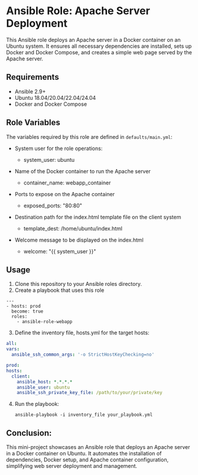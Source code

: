 # Ansible Role: Apache Server Deployment

This Ansible role deploys an Apache server in a Docker container on an Ubuntu system. It ensures all necessary dependencies are installed, sets up Docker and Docker Compose, and creates a simple web page served by the Apache server.

## Requirements

- Ansible 2.9+
- Ubuntu 18.04/20.04/22.04/24.04
- Docker and Docker Compose

## Role Variables

The variables required by this role are defined in `defaults/main.yml`:

- System user for the role operations: 
  -  system_user: ubuntu

- Name of the Docker container to run the Apache server
    - container_name: webapp_container

- Ports to expose on the Apache container
    - exposed_ports: "80:80"

-  Destination path for the index.html template file on the client system
      - template_dest: /home/ubuntu/index.html

- Welcome message to be displayed on the index.html
    - welcome: "{{ system_user }}"

## Usage
1. Clone this repository to your Ansible roles directory.
2. Create a playbook that uses this role
```
---
- hosts: prod
  become: true
  roles:
    - ansible-role-webapp
```
3. Define the inventory file, hosts.yml for the target hosts:
  ```yml
all:
  vars:
    ansible_ssh_common_args: '-o StrictHostKeyChecking=no'

prod:
  hosts:
    client:
      ansible_host: *.*.*.*
      ansible_user: ubuntu
      ansible_ssh_private_key_file: /path/to/your/private/key
```
4. Run the playbook:
   ```
   ansible-playbook -i inventory_file your_playbook.yml
   ``` 
## Conclusion:
This mini-project showcases an Ansible role that deploys an Apache server in a Docker container on Ubuntu. It automates the installation of dependencies, Docker setup, and Apache container configuration, simplifying web server deployment and management.
